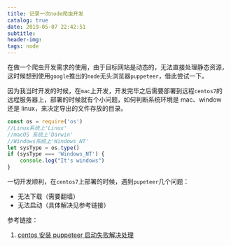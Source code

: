 ```yaml
---
title: 记录一次node爬虫开发
catalog: true
date: 2019-05-07 22:42:51
subtitle:
header-img:
tags: node
---
```


在做一个爬虫开发需求的使用，由于目标网站是动态的，无法直接处理静态资源，这时候想到使用`google`推出的`node`无头浏览器`puppeteer`，借此尝试一下。

因为我当时开发的时候，在`mac`上开发，开发完毕之后需要部署到远程`centos7`的远程服务器上，部署的时候就有个小问题，如何判断系统环境是 mac、window 还是 linux，来决定导出的文件存放的目录。

```javascript
const os = require('os')
//Linux系统上'Linux'
//macOS 系统上'Darwin'
//Windows系统上'Windows_NT'
let sysType = os.type()
if (sysType === 'Windows_NT') {
	console.log("It's windows")
}
```

一切开发顺利，在`centos7`上部署的时候，遇到`pupeteer`几个问题：

- 无法下载（需要翻墙）
- 无法启动（具体解决见参考链接）

参考链接：

1. [centos 安装 puppeteer 启动失败解决处理](<[https://segmentfault.com/a/1190000011382062](https://segmentfault.com/a/1190000011382062)>)
